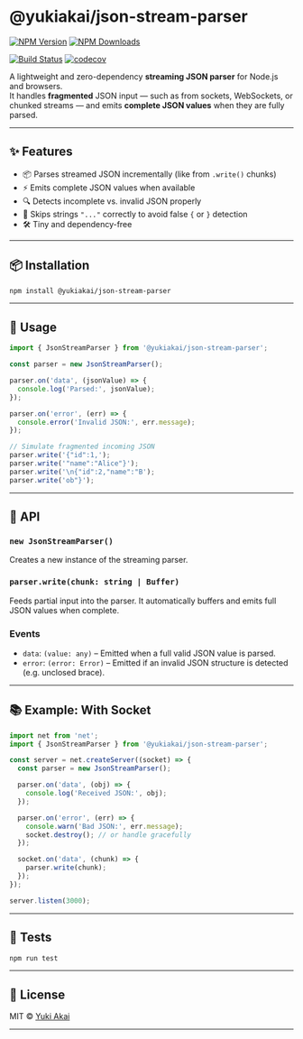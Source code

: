 # @yukiakai/json-stream-parser

[![NPM Version][npm-version-image]][npm-url]
[![NPM Downloads][npm-downloads-image]][npm-downloads-url]

[![Build Status][github-build-url]][github-url]
[![codecov][codecov-image]][codecov-url]

A lightweight and zero-dependency **streaming JSON parser** for Node.js and browsers.  
It handles **fragmented** JSON input — such as from sockets, WebSockets, or chunked streams — and emits **complete JSON values** when they are fully parsed.

---

## ✨ Features

- 📦 Parses streamed JSON incrementally (like from `.write()` chunks)
- ⚡ Emits complete JSON values when available
- 🔍 Detects incomplete vs. invalid JSON properly
- 🧠 Skips strings `"..."` correctly to avoid false `{` or `}` detection
- 🛠 Tiny and dependency-free

---

## 📦 Installation

```bash
npm install @yukiakai/json-stream-parser
````

---

## 🚀 Usage

```ts
import { JsonStreamParser } from '@yukiakai/json-stream-parser';

const parser = new JsonStreamParser();

parser.on('data', (jsonValue) => {
  console.log('Parsed:', jsonValue);
});

parser.on('error', (err) => {
  console.error('Invalid JSON:', err.message);
});

// Simulate fragmented incoming JSON
parser.write('{"id":1,');
parser.write('"name":"Alice"}');
parser.write('\n{"id":2,"name":"B');
parser.write('ob"}');
```

---

## 🧩 API

### `new JsonStreamParser()`

Creates a new instance of the streaming parser.

### `parser.write(chunk: string | Buffer)`

Feeds partial input into the parser.
It automatically buffers and emits full JSON values when complete.

### Events

* `data`: `(value: any)` – Emitted when a full valid JSON value is parsed.
* `error`: `(error: Error)` – Emitted if an invalid JSON structure is detected (e.g. unclosed brace).

---

## 📚 Example: With Socket

```ts
import net from 'net';
import { JsonStreamParser } from '@yukiakai/json-stream-parser';

const server = net.createServer((socket) => {
  const parser = new JsonStreamParser();

  parser.on('data', (obj) => {
    console.log('Received JSON:', obj);
  });

  parser.on('error', (err) => {
    console.warn('Bad JSON:', err.message);
    socket.destroy(); // or handle gracefully
  });

  socket.on('data', (chunk) => {
    parser.write(chunk);
  });
});

server.listen(3000);
```

---

## 🧪 Tests

```bash
npm run test
```

---

## 📄 License

MIT © [Yuki Akai](https://github.com/yukiakai212)

---

[npm-downloads-image]: https://badgen.net/npm/dm/@yukiakai/json-stream-parser
[npm-downloads-url]: https://www.npmjs.com/package/@yukiakai/json-stream-parser
[npm-url]: https://www.npmjs.com/package/@yukiakai/json-stream-parser
[npm-version-image]: https://badgen.net/npm/v/@yukiakai/json-stream-parser
[github-build-url]: https://github.com/yukiakai212/json-stream-parser/actions/workflows/build.yml/badge.svg
[github-url]: https://github.com/yukiakai212/json-stream-parser/
[codecov-image]: https://codecov.io/gh/yukiakai212/json-stream-parser/branch/main/graph/badge.svg
[codecov-url]: https://codecov.io/gh/yukiakai212/json-stream-parser
